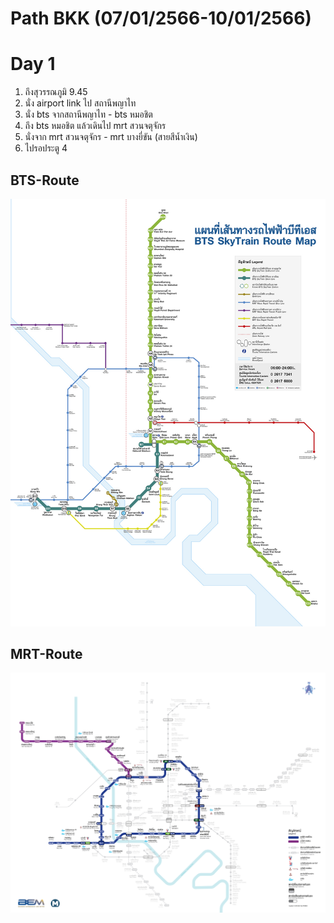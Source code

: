 # Path BKK (07/01/2566-10/01/2566)

# Day 1

1. ถึงสุวรรณภูมิ 9.45
2. นั่ง airport link ไป สถานีพญาไท
3. นั่ง bts จากสถานีพญาไท - bts หมอชิต
4. ถึง bts หมอชิต แล้วเดินไป mrt สวนจตุจักร
5. นั่งจาก mrt สวนจตุจักร - mrt บางยี่ขัน (สายสีน้ำเงิน)
6. ไปรอประตู 4

## BTS-Route

![bts-route](/images/bts-route.jpg)

## MRT-Route

![mrt-route](/images/mrt-route.jpg)
